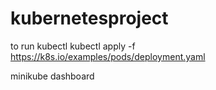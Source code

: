# kubernetesproject


to run kubectl 
kubectl apply -f https://k8s.io/examples/pods/deployment.yaml


minikube dashboard
